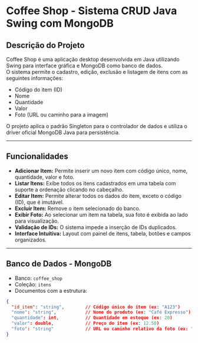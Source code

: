 # Coffee Shop - Sistema CRUD Java Swing com MongoDB

## Descrição do Projeto

Coffee Shop é uma aplicação desktop desenvolvida em Java utilizando Swing para interface gráfica e MongoDB como banco de dados.  
O sistema permite o cadastro, edição, exclusão e listagem de itens com as seguintes informações:  
- Código do item (ID)  
- Nome  
- Quantidade  
- Valor  
- Foto (URL ou caminho para a imagem)

O projeto aplica o padrão Singleton para o controlador de dados e utiliza o driver oficial MongoDB Java para persistência.

---

## Funcionalidades

- **Adicionar Item:** Permite inserir um novo item com código único, nome, quantidade, valor e foto.
- **Listar Itens:** Exibe todos os itens cadastrados em uma tabela com suporte a ordenação clicando no cabeçalho.
- **Editar Item:** Permite alterar todos os dados do item, exceto o código (ID), que é imutável.
- **Excluir Item:** Remove o item selecionado do banco.
- **Exibir Foto:** Ao selecionar um item na tabela, sua foto é exibida ao lado para visualização.
- **Validação de IDs:** O sistema impede a inserção de IDs duplicados.
- **Interface Intuitiva:** Layout com painel de itens, tabela, botões e campos organizados.

---

## Banco de Dados - MongoDB

- Banco: `coffee_shop`
- Coleção: `itens`
- Documentos com a estrutura:

```json
{
  "id_item": "string",        // Código único do item (ex: "A123")
  "nome": "string",           // Nome do produto (ex: "Café Expresso")
  "quantidade": int,          // Quantidade em estoque (ex: 20)
  "valor": double,            // Preço do item (ex: 12.50)
  "foto": "string"            // URL ou caminho relativo da foto (ex: "images/cafe.png")
}
